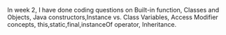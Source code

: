 In week 2, I have done coding questions on Built-in function, Classes and Objects, Java constructors,Instance vs. Class Variables, Access Modifier concepts, this,static,final,instanceOf operator, Inheritance.
